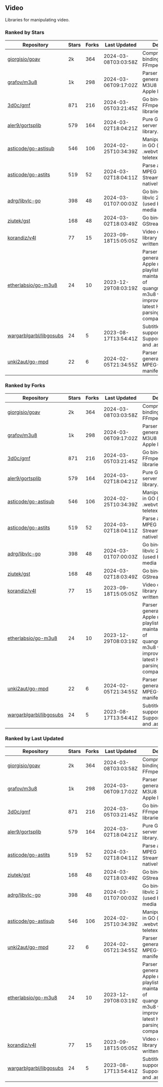 ## Video

Libraries for manipulating video.

### Ranked by Stars

| Repository | Stars | Forks | Last Updated | Description | 
|------------|-------|-------|--------------|-------------|
| [giorgisio/goav](https://github.com/giorgisio/goav) | 2k | 364 | 2024-03-08T03:03:58Z |  Comprehensive Go bindings for FFmpeg. |
| [grafov/m3u8](https://github.com/grafov/m3u8) | 1k | 298 | 2024-03-06T09:17:02Z |  Parser and generator library of M3U8 playlists for Apple HLS. |
| [3d0c/gmf](https://github.com/3d0c/gmf) | 871 | 216 | 2024-03-05T03:21:45Z |  Go bindings for FFmpeg av\* libraries. |
| [aler9/gortsplib](https://github.com/aler9/gortsplib) | 579 | 164 | 2024-03-02T18:04:21Z |  Pure Go RTSP server and client library. |
| [asticode/go-astisub](https://github.com/asticode/go-astisub) | 546 | 106 | 2024-02-25T10:34:39Z |  Manipulate subtitles in GO (.srt, .stl, .ttml, .webvtt, .ssa/.ass, teletext, .smi, etc.). |
| [asticode/go-astits](https://github.com/asticode/go-astits) | 519 | 52 | 2024-03-02T18:04:11Z |  Parse and demux MPEG Transport Streams (.ts) natively in GO. |
| [adrg/libvlc-go](https://github.com/adrg/libvlc-go) | 398 | 48 | 2024-03-01T07:00:03Z |  Go bindings for libvlc 2.X/3.X/4.X (used by the VLC media player). |
| [ziutek/gst](https://github.com/ziutek/gst) | 168 | 48 | 2024-03-02T18:03:49Z |  Go bindings for GStreamer. |
| [korandiz/v4l](https://github.com/korandiz/v4l) | 77 | 15 | 2023-09-18T15:05:05Z |  Video capture library for Linux, written in Go. |
| [etherlabsio/go-m3u8](https://github.com/etherlabsio/go-m3u8) | 24 | 10 | 2023-12-29T08:03:19Z |  Parser and generator library for Apple m3u8 playlists. Actively maintained version of quangngotan95/go-m3u8 with improvements and latest HLS playlist parsing compatibility. |
| [wargarblgarbl/libgosubs](https://github.com/wargarblgarbl/libgosubs) | 24 | 5 | 2023-08-17T13:54:41Z |  Subtitle format support for go. Supports .srt, .ttml, and .ass. |
| [unki2aut/go-mpd](https://github.com/unki2aut/go-mpd) | 22 | 6 | 2024-02-05T21:34:55Z |  Parser and generator library for MPEG-DASH manifest files. |

### Ranked by Forks

| Repository | Stars | Forks | Last Updated | Description | 
|------------|-------|-------|--------------|-------------|
| [giorgisio/goav](https://github.com/giorgisio/goav) | 2k | 364 | 2024-03-08T03:03:58Z |  Comprehensive Go bindings for FFmpeg. |
| [grafov/m3u8](https://github.com/grafov/m3u8) | 1k | 298 | 2024-03-06T09:17:02Z |  Parser and generator library of M3U8 playlists for Apple HLS. |
| [3d0c/gmf](https://github.com/3d0c/gmf) | 871 | 216 | 2024-03-05T03:21:45Z |  Go bindings for FFmpeg av\* libraries. |
| [aler9/gortsplib](https://github.com/aler9/gortsplib) | 579 | 164 | 2024-03-02T18:04:21Z |  Pure Go RTSP server and client library. |
| [asticode/go-astisub](https://github.com/asticode/go-astisub) | 546 | 106 | 2024-02-25T10:34:39Z |  Manipulate subtitles in GO (.srt, .stl, .ttml, .webvtt, .ssa/.ass, teletext, .smi, etc.). |
| [asticode/go-astits](https://github.com/asticode/go-astits) | 519 | 52 | 2024-03-02T18:04:11Z |  Parse and demux MPEG Transport Streams (.ts) natively in GO. |
| [adrg/libvlc-go](https://github.com/adrg/libvlc-go) | 398 | 48 | 2024-03-01T07:00:03Z |  Go bindings for libvlc 2.X/3.X/4.X (used by the VLC media player). |
| [ziutek/gst](https://github.com/ziutek/gst) | 168 | 48 | 2024-03-02T18:03:49Z |  Go bindings for GStreamer. |
| [korandiz/v4l](https://github.com/korandiz/v4l) | 77 | 15 | 2023-09-18T15:05:05Z |  Video capture library for Linux, written in Go. |
| [etherlabsio/go-m3u8](https://github.com/etherlabsio/go-m3u8) | 24 | 10 | 2023-12-29T08:03:19Z |  Parser and generator library for Apple m3u8 playlists. Actively maintained version of quangngotan95/go-m3u8 with improvements and latest HLS playlist parsing compatibility. |
| [unki2aut/go-mpd](https://github.com/unki2aut/go-mpd) | 22 | 6 | 2024-02-05T21:34:55Z |  Parser and generator library for MPEG-DASH manifest files. |
| [wargarblgarbl/libgosubs](https://github.com/wargarblgarbl/libgosubs) | 24 | 5 | 2023-08-17T13:54:41Z |  Subtitle format support for go. Supports .srt, .ttml, and .ass. |

### Ranked by Last Updated

| Repository | Stars | Forks | Last Updated | Description | 
|------------|-------|-------|--------------|-------------|
| [giorgisio/goav](https://github.com/giorgisio/goav) | 2k | 364 | 2024-03-08T03:03:58Z |  Comprehensive Go bindings for FFmpeg. |
| [grafov/m3u8](https://github.com/grafov/m3u8) | 1k | 298 | 2024-03-06T09:17:02Z |  Parser and generator library of M3U8 playlists for Apple HLS. |
| [3d0c/gmf](https://github.com/3d0c/gmf) | 871 | 216 | 2024-03-05T03:21:45Z |  Go bindings for FFmpeg av\* libraries. |
| [aler9/gortsplib](https://github.com/aler9/gortsplib) | 579 | 164 | 2024-03-02T18:04:21Z |  Pure Go RTSP server and client library. |
| [asticode/go-astits](https://github.com/asticode/go-astits) | 519 | 52 | 2024-03-02T18:04:11Z |  Parse and demux MPEG Transport Streams (.ts) natively in GO. |
| [ziutek/gst](https://github.com/ziutek/gst) | 168 | 48 | 2024-03-02T18:03:49Z |  Go bindings for GStreamer. |
| [adrg/libvlc-go](https://github.com/adrg/libvlc-go) | 398 | 48 | 2024-03-01T07:00:03Z |  Go bindings for libvlc 2.X/3.X/4.X (used by the VLC media player). |
| [asticode/go-astisub](https://github.com/asticode/go-astisub) | 546 | 106 | 2024-02-25T10:34:39Z |  Manipulate subtitles in GO (.srt, .stl, .ttml, .webvtt, .ssa/.ass, teletext, .smi, etc.). |
| [unki2aut/go-mpd](https://github.com/unki2aut/go-mpd) | 22 | 6 | 2024-02-05T21:34:55Z |  Parser and generator library for MPEG-DASH manifest files. |
| [etherlabsio/go-m3u8](https://github.com/etherlabsio/go-m3u8) | 24 | 10 | 2023-12-29T08:03:19Z |  Parser and generator library for Apple m3u8 playlists. Actively maintained version of quangngotan95/go-m3u8 with improvements and latest HLS playlist parsing compatibility. |
| [korandiz/v4l](https://github.com/korandiz/v4l) | 77 | 15 | 2023-09-18T15:05:05Z |  Video capture library for Linux, written in Go. |
| [wargarblgarbl/libgosubs](https://github.com/wargarblgarbl/libgosubs) | 24 | 5 | 2023-08-17T13:54:41Z |  Subtitle format support for go. Supports .srt, .ttml, and .ass. |

